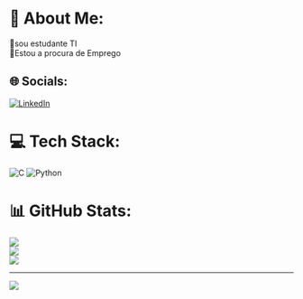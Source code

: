 # 💫 About Me:
📖sou estudante TI<br>💼Estou a procura de Emprego


## 🌐 Socials:
[![LinkedIn](https://img.shields.io/badge/LinkedIn-%230077B5.svg?logo=linkedin&logoColor=white)](https://linkedin.com/in/https://www.linkedin.com/in/matheus-fantin-b0a293268) 

# 💻 Tech Stack:
![C](https://img.shields.io/badge/c-%2300599C.svg?style=for-the-badge&logo=c&logoColor=white) ![Python](https://img.shields.io/badge/python-3670A0?style=for-the-badge&logo=python&logoColor=ffdd54)
# 📊 GitHub Stats:
![](https://github-readme-stats.vercel.app/api?username=Matheus-Fantin&theme=dark&hide_border=false&include_all_commits=false&count_private=false)<br/>
![](https://github-readme-streak-stats.herokuapp.com/?user=Matheus-Fantin&theme=dark&hide_border=false)<br/>
![](https://github-readme-stats.vercel.app/api/top-langs/?username=Matheus-Fantin&theme=dark&hide_border=false&include_all_commits=false&count_private=false&layout=compact)

---
[![](https://visitcount.itsvg.in/api?id=Matheus-Fantin&icon=0&color=0)](https://visitcount.itsvg.in)

<!-- Proudly created with GPRM ( https://gprm.itsvg.in ) -->